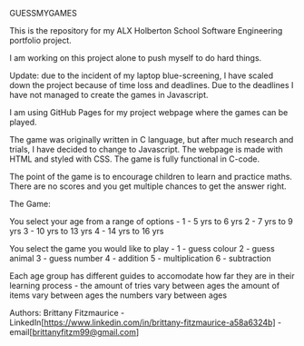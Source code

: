 GUESSMYGAMES


This is the repository for my ALX Holberton School Software Engineering portfolio project.

I am working on this project alone to push myself to do hard things.

Update: due to the incident of my laptop blue-screening, I have scaled down the project because of time loss and deadlines. Due to the deadlines I have not managed to create the games in Javascript.

I am using GitHub Pages for my project webpage where the games can be played.

The game was originally written in C language, but after much research and trials, I have decided to change to Javascript. The webpage is made with HTML and styled with CSS.
The game is fully functional in C-code.

The point of the game is to encourage children to learn and practice maths. There are no scores and you get multiple chances to get the answer right.

The Game:

You select your age from a range of options -
1 - 5 yrs to 6 yrs
2 - 7 yrs to 9 yrs
3 - 10 yrs to 13 yrs
4 - 14 yrs to 16 yrs

You select the game you would like to play - 
1 - guess colour
2 - guess animal
3 - guess number
4 - addition
5 - multiplication
6 - subtraction

Each age group has different guides to accomodate how far they are in their learning process - 
the amount of tries vary between ages
the amount of items vary between ages
the numbers vary between ages



Authors:
Brittany Fitzmaurice - LinkedIn[https://www.linkedin.com/in/brittany-fitzmaurice-a58a6324b] - email[brittanyfitzm99@gmail.com]
